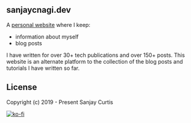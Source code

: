 ## sanjaycnagi.dev

A [personal website](https://sanjaycnagi.dev/) where I keep:

- information about myself
- blog posts

I have written for over 30+ tech publications and over 150+ posts. This website is an alternate platform to the collection of the blog posts and tutorials I have written so far.

## License

Copyright (c) 2019 - Present Sanjay Curtis

[![ko-fi](https://www.ko-fi.com/img/githubbutton_sm.svg)](https://ko-fi.com/A611K61)
